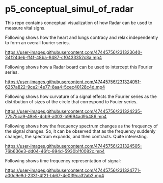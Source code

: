 # p5_conceptual_simul_of_radar
This repo contains conceptual visualization of how Radar can be used to measure vital signs.

Following shows how the heart and lungs contracy and relax independently to form an overall fourier series.



https://user-images.githubusercontent.com/47445756/231323640-34f24deb-ff4f-48ba-9487-cf0433352c8a.mp4



Following shows how a Radar board can be used to intercept this Fourier series.






https://user-images.githubusercontent.com/47445756/231324051-6257a822-9ce2-4e77-8aa4-5cec40128c4d.mp4



Following shows how curvature of a signal effects the Fourier series as the distribution of sizes of the circle that correspond to Fouier series.



https://user-images.githubusercontent.com/47445756/231324235-77575ca9-48e5-4cb9-a003-b9694ad9b486.mp4



Following shows how the frequency spectrum changes as the frequency of the signal changes. So, it can be observed that as the frequency suddenly changes, the spectrum expands, and then contracts. Quite interesting.



https://user-images.githubusercontent.com/47445756/231324505-76b636e3-dd04-46fc-894d-5930b1f0082c.mp4


Following shows time frequency representation of signal:



https://user-images.githubusercontent.com/47445756/231324771-a00c9e9d-2331-4f21-bb67-4e039ca32ab2.mp4





